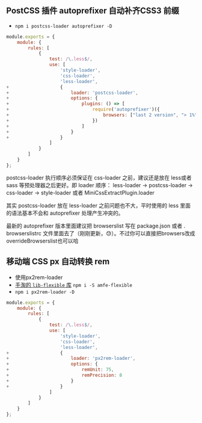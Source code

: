 ## PostCSS 插件 autoprefixer 自动补齐CSS3 前缀

- `npm i postcss-loader autoprefixer -D`

```js
module.exports = {
    module: {
        rules: [
            {
                test: /\.less$/,
                use: [
                    'style-loader',
                    'css-loader',
                    'less-loader',
+                   {
+                       loader: 'postcss-loader',
+                       options: {
+                           plugins: () => [
+                               require('autoprefixer')({
+                                   browsers: ["last 2 version", "> 1%", "iOS 7"]
+                               })
+                           ]
+                       }
+                   }
                ]
            }
        ]
    }
};
```

postcss-loader 执行顺序必须保证在 css-loader 之前，建议还是放在 less或者 sass 等预处理器之后更好。即 loader 顺序：
less-loader -> postcss-loader -> css-loader -> style-loader 或者 MiniCssExtractPlugin.loader

其实 postcss-loader 放在 less-loader 之前问题也不大，平时使用的 less 里面的语法基本不会和 autoprefixer 处理产生冲突的。

最新的 autoprefixer 版本里面建议把 browserslist 写在 package.json 或者 . browserslistrc 文件里面去了（刚刚更新，😓）。不过你可以直接把browsers改成overrideBrowserslist也可以哈

## 移动端 CSS px 自动转换 rem

- 使用px2rem-loader
- [手淘的 `lib-flexible` 库](https://github.com/amfe/lib-flexible) `npm i -S amfe-flexible`
- `npm i px2rem-loader -D`

```js
module.exports = {
    module: {
        rules: [
            {
                test: /\.less$/,
                use: [
                    'style-loader',
                    'css-loader',
                    'less-loader',
+                   {
+                       loader: 'px2rem-loader',
+                       options: {
+                           remUnit: 75,
+                           remPrecision: 8
+                       }
+                   }
                ]
            }
        ]
    }
};
```
